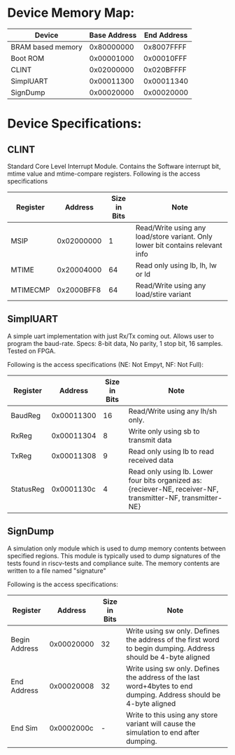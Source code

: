 # Device Memory Map: #

| Device            | Base Address | End Address |
|-------------------|--------------|-------------|
| BRAM based memory | 0x80000000   | 0x8007FFFF |
| Boot ROM          | 0x00001000   | 0x00010FFF |
| CLINT             | 0x02000000   | 0x020BFFFF |
| SimplUART         | 0x00011300   | 0x00011340 |
| SignDump          | 0x00020000   | 0x00020000 |

# Device Specifications: #

## CLINT ##
Standard Core Level Interrupt Module. Contains the Software interrupt bit, mtime value and mtime-compare registers.
Following is the access specifications

| Register   | Address  | Size in Bits   | Note                  |
|------------|----------|----------------|-----------------------|
| MSIP       |0x02000000| 1              |Read/Write using any load/store variant. Only lower bit contains relevant info |
| MTIME      |0x20004000| 64             |Read only using lb, lh, lw or ld |
| MTIMECMP   |0x2000BFF8| 64             |Read/Write using any load/stire variant|


## SimplUART ##
A simple uart implementation with just Rx/Tx coming out. Allows user to program the baud-rate.
Specs: 8-bit data, No parity, 1 stop bit, 16 samples.
Tested on FPGA.

Following is the access specifications (NE: Not Empyt, NF: Not Full):

| Register   | Address  | Size in Bits   | Note                  |
|------------|----------|----------------|-----------------------|
| BaudReg    |0x00011300| 16             |Read/Write using any lh/sh only.|
| RxReg      |0x00011304| 8              |Write only using sb to transmit data|
| TxReg      |0x00011308| 9              |Read only using lb to read received data|
| StatusReg  |0x0001130c| 4              |Read only using lb. Lower four bits organized as: {reciever-NE, receiver-NF, transmitter-NF, transmitter-NE} |


## SignDump ##
A simulation only module which is used to dump memory contents between specified regions.
This module is typically used to dump signatures of the tests found in riscv-tests and compliance suite.
The memory contents are written to a file named  "signature"

Following is the access specifications:

| Register     | Address  | Size in Bits   | Note                  |
|--------------|----------|----------------|-----------------------|
| Begin Address|0x00020000| 32             |Write using sw only. Defines the address of the first word to begin dumping. Address should be 4-byte aligned|
| End Address  |0x00020008| 32             |Write using sw only. Defines the address of the last word+4bytes to end dumping.  Address should be 4-byte aligned|
| End Sim      |0x0002000c| -              |Write to this using any store variant will cause the simulation to end after dumping.| 



